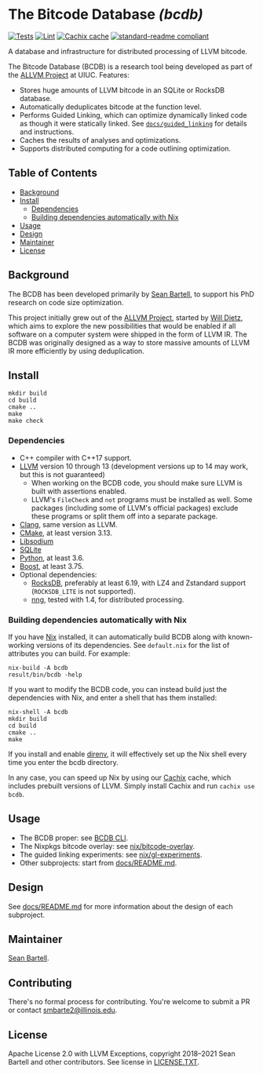 # The Bitcode Database _(bcdb)_

[![Tests](https://github.com/yotann/bcdb-private/actions/workflows/tests.yml/badge.svg)](https://github.com/yotann/bcdb-private/actions/workflows/tests.yml)
[![Lint](https://github.com/yotann/bcdb-private/actions/workflows/lint.yml/badge.svg)](https://github.com/yotann/bcdb-private/actions/workflows/lint.yml)
[![Cachix cache](https://img.shields.io/badge/cachix-bcdb-blue.svg)](https://bcdb.cachix.org)
[![standard-readme compliant](https://img.shields.io/badge/readme%20style-standard-brightgreen.svg?style=flat-square)](https://github.com/RichardLitt/standard-readme)

A database and infrastructure for distributed processing of LLVM bitcode.

The Bitcode Database (BCDB) is a research tool being developed as part of the
[ALLVM Project](https://publish.illinois.edu/allvm-project/) at UIUC. Features:

- Stores huge amounts of LLVM bitcode in an SQLite or RocksDB database.
- Automatically deduplicates bitcode at the function level.
- Performs Guided Linking, which can optimize dynamically linked code as though
  it were statically linked. See [`docs/guided_linking`](docs/guided_linking/)
  for details and instructions.
- Caches the results of analyses and optimizations.
- Supports distributed computing for a code outlining optimization.

## Table of Contents

- [Background](#background)
- [Install](#install)
  - [Dependencies](#dependencies)
  - [Building dependencies automatically with Nix](#building-dependencies-automatically-with-nix)
- [Usage](#usage)
- [Design](#design)
- [Maintainer](#maintainer)
- [License](#license)

## Background

The BCDB has been developed primarily by [Sean Bartell](https://github.com/yotann),
to support his PhD research on code size optimization.

This project initially grew out of the [ALLVM
Project](https://publish.illinois.edu/allvm-project/), started by [Will
Dietz](https://wdtz.org/), which aims to explore the new possibilities that
would be enabled if all software on a computer system were shipped in the form
of LLVM IR.
The BCDB was originally designed as a way to store massive amounts of LLVM IR
more efficiently by using deduplication.

## Install

```shell
mkdir build
cd build
cmake ..
make
make check
```

### Dependencies

- C++ compiler with C++17 support.
- [LLVM](https://llvm.org/) version 10 through 13 (development versions up to
  14 may work, but this is not guaranteed)
  - When working on the BCDB code, you should make sure LLVM is built with
    assertions enabled.
  - LLVM's `FileCheck` and `not` programs must be installed as well. Some
    packages (including some of LLVM's official packages) exclude these
    programs or split them off into a separate package.
- [Clang](https://clang.llvm.org/), same version as LLVM.
- [CMake](https://cmake.org/), at least version 3.13.
- [Libsodium](https://libsodium.org/)
- [SQLite](https://sqlite.org/)
- [Python](https://www.python.org/), at least 3.6.
- [Boost](https://boost.org/), at least 3.75.
- Optional dependencies:
  - [RocksDB](https://rocksdb.org/), preferably at least 6.19, with LZ4 and
    Zstandard support (`ROCKSDB_LITE` is not supported).
  - [nng](https://github.com/nanomsg/nng), tested with 1.4, for distributed
    processing.

### Building dependencies automatically with Nix

If you have [Nix](https://nixos.org/guides/install-nix.html) installed, it can
automatically build BCDB along with known-working versions of its dependencies.
See `default.nix` for the list of attributes you can build. For example:

```shell
nix-build -A bcdb
result/bin/bcdb -help
```

If you want to modify the BCDB code, you can instead build just the
dependencies with Nix, and enter a shell that has them installed:

```shell
nix-shell -A bcdb
mkdir build
cd build
cmake ..
make
```

If you install and enable [direnv](https://direnv.net/), it will effectively
set up the Nix shell every time you enter the bcdb directory.

In any case, you can speed up Nix by using our [Cachix](https://cachix.org)
cache, which includes prebuilt versions of LLVM. Simply install Cachix and run
`cachix use bcdb`.

## Usage

- The BCDB proper: see [BCDB CLI](docs/bcdb/cli.md).
- The Nixpkgs bitcode overlay: see [nix/bitcode-overlay](nix/bitcode-overlay/).
- The guided linking experiments: see [nix/gl-experiments](nix/gl-experiments/).
- Other subprojects: start from [docs/README.md](docs/README.md).

## Design

See [docs/README.md](docs/README.md) for more information about the design of
each subproject.

## Maintainer

[Sean Bartell](https://github.com/yotann).

## Contributing

There's no formal process for contributing. You're welcome to submit a PR or
contact
[smbarte2@illinois.edu](mailto:smbarte2@illinois.edu?subject=Bitcode%20Database).

## License

Apache License 2.0 with LLVM Exceptions, copyright 2018–2021 Sean Bartell and
other contributors. See license in [LICENSE.TXT](LICENSE.TXT).
